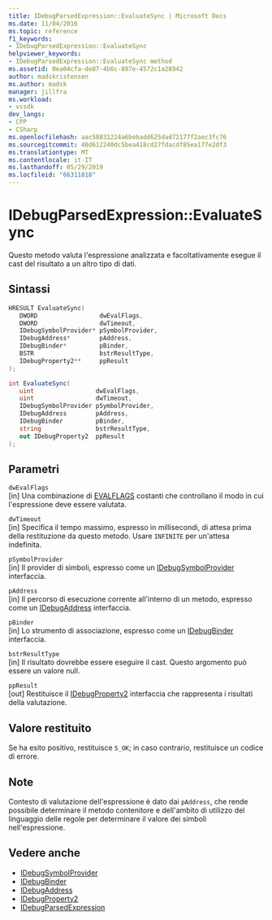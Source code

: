 ```yaml
---
title: IDebugParsedExpression::EvaluateSync | Microsoft Docs
ms.date: 11/04/2016
ms.topic: reference
f1_keywords:
- IDebugParsedExpression::EvaluateSync
helpviewer_keywords:
- IDebugParsedExpression::EvaluateSync method
ms.assetid: 0ea04cfa-de87-4b6c-897e-4572c1a28942
author: madskristensen
ms.author: madsk
manager: jillfra
ms.workload:
- vssdk
dev_langs:
- CPP
- CSharp
ms.openlocfilehash: aac58831224a6bebadd625dad72177f2aec3fc76
ms.sourcegitcommit: 40d612240dc5bea418cd27fdacdf85ea177e2df3
ms.translationtype: MT
ms.contentlocale: it-IT
ms.lasthandoff: 05/29/2019
ms.locfileid: "66311818"
---
```

# <a name="idebugparsedexpressionevaluatesync"></a>IDebugParsedExpression::EvaluateSync
Questo metodo valuta l'espressione analizzata e facoltativamente esegue il cast del risultato a un altro tipo di dati.

## <a name="syntax"></a>Sintassi

```cpp
HRESULT EvaluateSync( 
   DWORD                 dwEvalFlags,
   DWORD                 dwTimeout,
   IDebugSymbolProvider* pSymbolProvider,
   IDebugAddress*        pAddress,
   IDebugBinder*         pBinder,
   BSTR                  bstrResultType,
   IDebugProperty2**     ppResult
);
```

```csharp
int EvaluateSync(
   uint                 dwEvalFlags,
   uint                 dwTimeout,
   IDebugSymbolProvider pSymbolProvider,
   IDebugAddress        pAddress,
   IDebugBinder         pBinder,
   string               bstrResultType,
   out IDebugProperty2  ppResult
);
```

## <a name="parameters"></a>Parametri
`dwEvalFlags`\
[in] Una combinazione di [EVALFLAGS](../../../extensibility/debugger/reference/evalflags.md) costanti che controllano il modo in cui l'espressione deve essere valutata.

`dwTimeout`\
[in] Specifica il tempo massimo, espresso in millisecondi, di attesa prima della restituzione da questo metodo. Usare `INFINITE` per un'attesa indefinita.

`pSymbolProvider`\
[in] Il provider di simboli, espresso come un [IDebugSymbolProvider](../../../extensibility/debugger/reference/idebugsymbolprovider.md) interfaccia.

`pAddress`\
[in] Il percorso di esecuzione corrente all'interno di un metodo, espresso come un [IDebugAddress](../../../extensibility/debugger/reference/idebugaddress.md) interfaccia.

`pBinder`\
[in] Lo strumento di associazione, espresso come un [IDebugBinder](../../../extensibility/debugger/reference/idebugbinder.md) interfaccia.

`bstrResultType`\
[in] Il risultato dovrebbe essere eseguire il cast. Questo argomento può essere un valore null.

`ppResult`\
[out] Restituisce il [IDebugProperty2](../../../extensibility/debugger/reference/idebugproperty2.md) interfaccia che rappresenta i risultati della valutazione.

## <a name="return-value"></a>Valore restituito
 Se ha esito positivo, restituisce `S_OK`; in caso contrario, restituisce un codice di errore.

## <a name="remarks"></a>Note
 Contesto di valutazione dell'espressione è dato dai `pAddress`, che rende possibile determinare il metodo contenitore e dell'ambito di utilizzo del linguaggio delle regole per determinare il valore dei simboli nell'espressione.

## <a name="see-also"></a>Vedere anche
- [IDebugSymbolProvider](../../../extensibility/debugger/reference/idebugsymbolprovider.md)
- [IDebugBinder](../../../extensibility/debugger/reference/idebugbinder.md)
- [IDebugAddress](../../../extensibility/debugger/reference/idebugaddress.md)
- [IDebugProperty2](../../../extensibility/debugger/reference/idebugproperty2.md)
- [IDebugParsedExpression](../../../extensibility/debugger/reference/idebugparsedexpression.md)
